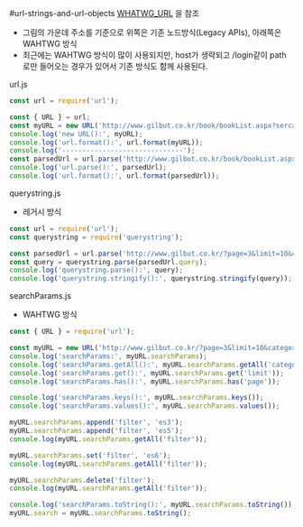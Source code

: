 #url-strings-and-url-objects
[WHATWG_URL](https://nodejs.org/dist/latest-v16.x/docs/api/url.html#url-strings-and-url-objects) 을 참조
- 그림의 가운데 주소를 기준으로 위쪽은 기존 노드방식(Legacy APIs), 아래쪽은 WAHTWG 방식
- 최근에는 WAHTWG 방식이 많이 사용되지만, host가 생략되고 /login같이 path로만 들어오는 경우가 있어서 기존 방식도 함께 사용된다.


url.js
```javascript
const url = require('url');

const { URL } = url;
const myURL = new URL('http://www.gilbut.co.kr/book/bookList.aspx?sercate1=001001000#anchor');
console.log('new URL():', myURL);
console.log('url.format():', url.format(myURL));
console.log('------------------------------');
const parsedUrl = url.parse('http://www.gilbut.co.kr/book/bookList.aspx?sercate1=001001000#anchor');
console.log('url.parse():', parsedUrl);
console.log('url.format():', url.format(parsedUrl));
```

querystring.js
- 레거시 방식
```javascript
const url = require('url');
const querystring = require('querystring');

const parsedUrl = url.parse('http://www.gilbut.co.kr/?page=3&limit=10&category=nodejs&category=javascript');
const query = querystring.parse(parsedUrl.query);
console.log('querystring.parse():', query);
console.log('querystring.stringify():', querystring.stringify(query));
```

searchParams.js 
- WAHTWG 방식
```javascript
const { URL } = require('url');

const myURL = new URL('http://www.gilbut.co.kr/?page=3&limit=10&category=nodejs&category=javascript');
console.log('searchParams:', myURL.searchParams);
console.log('searchParams.getAll():', myURL.searchParams.getAll('category'));
console.log('searchParams.get():', myURL.searchParams.get('limit'));
console.log('searchParams.has():', myURL.searchParams.has('page'));

console.log('searchParams.keys():', myURL.searchParams.keys());
console.log('searchParams.values():', myURL.searchParams.values());

myURL.searchParams.append('filter', 'es3');
myURL.searchParams.append('filter', 'es5');
console.log(myURL.searchParams.getAll('filter'));

myURL.searchParams.set('filter', 'es6');
console.log(myURL.searchParams.getAll('filter'));

myURL.searchParams.delete('filter');
console.log(myURL.searchParams.getAll('filter'));

console.log('searchParams.toString():', myURL.searchParams.toString());
myURL.search = myURL.searchParams.toString();
```

